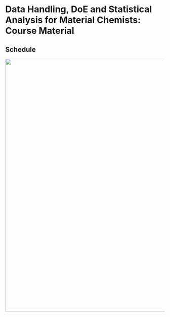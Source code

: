 
# Data Handling, DoE and Statistical Analysis for Material Chemists: Course Material

## Schedule
<img src="./Lectures/Jupyter-notebooks/Figures/DoE.png" width="800" />

